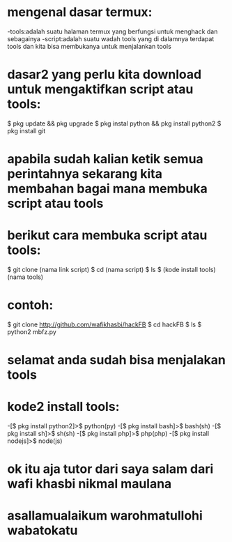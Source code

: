 # mengenal dasar termux:
-tools:adalah suatu halaman termux yang berfungsi untuk menghack dan sebagainya
-script:adalah suatu wadah tools yang di dalamnya terdapat tools dan kita bisa membukanya untuk menjalankan tools
# dasar2 yang perlu kita download untuk mengaktifkan script atau tools:
$ pkg update && pkg upgrade 
$ pkg instal python && pkg install python2 
$ pkg install git
# apabila sudah kalian ketik semua perintahnya sekarang kita membahan bagai mana membuka script atau tools
# berikut cara membuka script atau tools:
$ git clone (nama link script)
$ cd (nama script)
$ ls
$ (kode install tools) (nama tools)
# contoh:
$ git clone http://github.com/wafikhasbi/hackFB
$ cd hackFB
$ ls
$ python2 mbfz.py
# selamat anda sudah bisa menjalakan tools
# kode2 install tools:
-[$ pkg install python2]>$ python(py)
-[$ pkg install bash]>$ bash(sh)
-[$ pkg install sh]>$ sh(sh)
-[$ pkg install php]>$ php(php)
-[$ pkg install nodejs]>$ node(js)

# ok itu aja tutor dari saya salam dari wafi khasbi nikmal maulana

# asallamualaikum warohmatullohi wabatokatu


